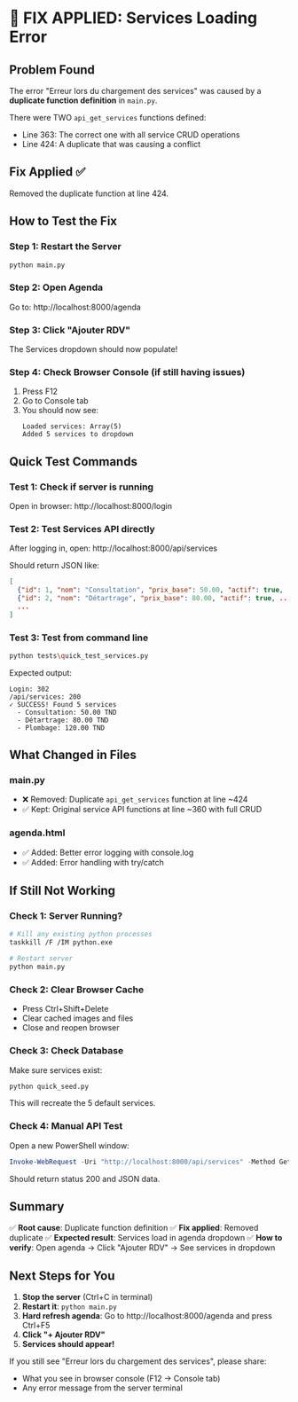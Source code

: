 # 🔧 FIX APPLIED: Services Loading Error

## Problem Found
The error "Erreur lors du chargement des services" was caused by a **duplicate function definition** in `main.py`.

There were TWO `api_get_services` functions defined:
- Line 363: The correct one with all service CRUD operations
- Line 424: A duplicate that was causing a conflict

## Fix Applied ✅
Removed the duplicate function at line 424.

## How to Test the Fix

### Step 1: Restart the Server
```bash
python main.py
```

### Step 2: Open Agenda
Go to: http://localhost:8000/agenda

### Step 3: Click "Ajouter RDV"
The Services dropdown should now populate!

### Step 4: Check Browser Console (if still having issues)
1. Press F12
2. Go to Console tab
3. You should now see:
   ```
   Loaded services: Array(5)
   Added 5 services to dropdown
   ```

## Quick Test Commands

### Test 1: Check if server is running
Open in browser: http://localhost:8000/login

### Test 2: Test Services API directly
After logging in, open: http://localhost:8000/api/services

Should return JSON like:
```json
[
  {"id": 1, "nom": "Consultation", "prix_base": 50.00, "actif": true, ...},
  {"id": 2, "nom": "Détartrage", "prix_base": 80.00, "actif": true, ...},
  ...
]
```

### Test 3: Test from command line
```bash
python tests\quick_test_services.py
```

Expected output:
```
Login: 302
/api/services: 200
✓ SUCCESS! Found 5 services
  - Consultation: 50.00 TND
  - Détartrage: 80.00 TND
  - Plombage: 120.00 TND
```

## What Changed in Files

### main.py
- ❌ Removed: Duplicate `api_get_services` function at line ~424
- ✅ Kept: Original service API functions at line ~360 with full CRUD

### agenda.html
- ✅ Added: Better error logging with console.log
- ✅ Added: Error handling with try/catch

## If Still Not Working

### Check 1: Server Running?
```bash
# Kill any existing python processes
taskkill /F /IM python.exe

# Restart server
python main.py
```

### Check 2: Clear Browser Cache
- Press Ctrl+Shift+Delete
- Clear cached images and files
- Close and reopen browser

### Check 3: Check Database
Make sure services exist:
```bash
python quick_seed.py
```

This will recreate the 5 default services.

### Check 4: Manual API Test
Open a new PowerShell window:
```powershell
Invoke-WebRequest -Uri "http://localhost:8000/api/services" -Method Get
```

Should return status 200 and JSON data.

## Summary

✅ **Root cause**: Duplicate function definition
✅ **Fix applied**: Removed duplicate
✅ **Expected result**: Services load in agenda dropdown
✅ **How to verify**: Open agenda → Click "Ajouter RDV" → See services in dropdown

## Next Steps for You

1. **Stop the server** (Ctrl+C in terminal)
2. **Restart it**: `python main.py`
3. **Hard refresh agenda**: Go to http://localhost:8000/agenda and press Ctrl+F5
4. **Click "+ Ajouter RDV"**
5. **Services should appear!**

If you still see "Erreur lors du chargement des services", please share:
- What you see in browser console (F12 → Console tab)
- Any error message from the server terminal

